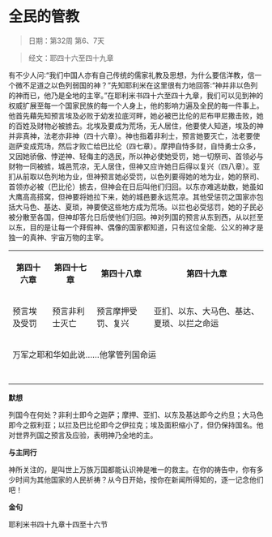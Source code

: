 # 全民的管教 

> 日期：第32周 第6、7天

> 经文：耶四十六至四十九章

有不少人问∶“我们中国人亦有自己传统的儒家礼教及思想，为什么要信洋教，信一个微不足道之以色列弱国的神？”先知耶利米在这里很有力地回答∶“神并非以色列的神而已，他乃是全地的主宰。”在耶利米书四十六至四十九章，我们可以见到神的权威扩展至每一个国家民族的每一个人身上，他的影响力遍及全民的每一件事上。他首先藉先知预言埃及必败于幼发拉底河畔，她必被巴比伦的尼布甲尼撒击败，她的百姓及财物必被掳去。北埃及要成为荒场，无人居住，他要使人知道，埃及的神并非真神，法老亦非神（四十六章）。神也指着非利士，预言她要灭亡，法老要使迦萨变成荒场，然后才败亡给巴比伦（四七章）。摩押自恃多财，自恃勇士众多，又因她骄傲、悖逆神、轻侮主的选民，所以神必使她受罚，她一切祭司、首领必与财物一同被掳，城邑荒凉，无人居住，但神又应许她日后得以复兴（四八章）。亚扪从前取以色列地为业，但神预言她必受罚，以色列要得她的地为业，她的祭司、首领亦必被（巴比伦）掳去，但神会在日后叫他们归回。以东亦难逃劫数，她虽如大鹰高高搭窝，但神要将她拉下来，她的城邑要永远荒凉。其他受惩罚之国家亦包括大马色、基达、夏琐，神要使这些地方成为荒场。以拦也必受惩罚，她的子民必被分散至各国，但神却答允日后使他们归回。神对列国的预言从东到西，从以拦至以东，目的是让每一个拜假神、偶像的国家都知道，只有这位全能、公义的神才是独一的真神、宇宙万物的主宰。

<table>
 <tbody>
  <tr>
   <th><p>第四十六章</p></th>
   <th><p>第四十七章</p></th>
   <th><p>第四十八章</p></th>
   <th><p>第四十九章</p></th>
  </tr>
  <tr>
   <td><p>预言埃及受罚</p></td>
   <td><p>预言非利士灭亡</p></td>
   <td><p>预言摩押受罚、复兴</p></td>
   <td><p>亚扪、以东、大马色、基达、夏琐、以拦之命运</p></td>
  </tr>
  <tr>
   <td colspan="4"><p>万军之耶和华如此说……他掌管列国命运</p></td>
  </tr>
  <tr>
   <td colspan="4">&nbsp;</td>
  </tr>
 </tbody>
</table>

**默想**

列国今在何处？非利士即今之迦萨；摩押、亚扪、以东及基达即今之约旦；大马色即今之叙利亚；以拦及巴比伦即今之伊拉克；埃及面积缩小了，但仍保持国名。他对世界列国之预言及应验，表明神乃全地的主。

**与主同行**

神所关注的，是叫世上万族万国都能认识神是唯一的救主。在你的祷告中，你有多少时间为其他国家的人民祈祷？从今日开始，按你在新闻所得知的，逐一记念他们吧！

**金句**

耶利米书四十九章十四至十六节



